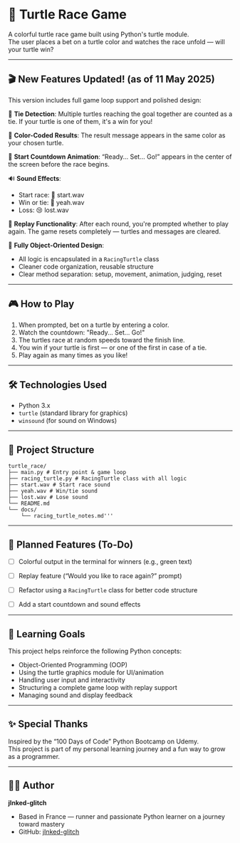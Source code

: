 # 🐢 Turtle Race Game

A colorful turtle race game built using Python's turtle module.  
The user places a bet on a turtle color and watches the race unfold — will your turtle win?

---

## 🎬 New Features Updated! (as of 11 May 2025)

This version includes full game loop support and polished design:

🎯 **Tie Detection**: Multiple turtles reaching the goal together are counted as a tie. If your turtle is one of them, it's a win for you!

🌈 **Color-Coded Results**: The result message appears in the same color as your chosen turtle.

🧨 **Start Countdown Animation**: “Ready... Set... Go!” appears in the center of the screen before the race begins.

🔊 **Sound Effects**:
- Start race: 🎵 start.wav
- Win or tie: 🎉 yeah.wav
- Loss: 😢 lost.wav

🔁 **Replay Functionality**: After each round, you're prompted whether to play again. The game resets completely — turtles and messages are cleared.

🧠 **Fully Object-Oriented Design**:
- All logic is encapsulated in a `RacingTurtle` class
- Cleaner code organization, reusable structure
- Clear method separation: setup, movement, animation, judging, reset

---

## 🎮 How to Play

1. When prompted, bet on a turtle by entering a color.
2. Watch the countdown: "Ready... Set... Go!"
3. The turtles race at random speeds toward the finish line.
4. You win if your turtle is first — or one of the first in case of a tie.
5. Play again as many times as you like!

---

## 🛠 Technologies Used

- Python 3.x
- `turtle` (standard library for graphics)
- `winsound` (for sound on Windows)

---

## 📁 Project Structure

    turtle_race/
    ├── main.py # Entry point & game loop
    ├── racing_turtle.py # RacingTurtle class with all logic
    ├── start.wav # Start race sound
    ├── yeah.wav # Win/tie sound
    ├── lost.wav # Lose sound
    └── README.md
    └── docs/
        └── racing_turtle_notes.md'''
---

## 🔧 Planned Features (To-Do)

- [ ] Colorful output in the terminal for winners (e.g., green text)
- [ ] Replay feature (“Would you like to race again?” prompt)
- [ ] Refactor using a `RacingTurtle` class for better code structure
- [ ] Add a start countdown and sound effects


---

## 📖 Learning Goals

This project helps reinforce the following Python concepts:

- Object-Oriented Programming (OOP)
- Using the turtle graphics module for UI/animation
- Handling user input and interactivity
- Structuring a complete game loop with replay support
- Managing sound and display feedback

---

## ✨ Special Thanks

Inspired by the “100 Days of Code” Python Bootcamp on Udemy.  
This project is part of my personal learning journey and a fun way to grow as a programmer.

---

## 🧑‍💻 Author

**jInked-glitch**  
- Based in France — runner and passionate Python learner on a journey toward mastery  
- GitHub: [jInked-glitch](https://github.com/jInked-glitch)
